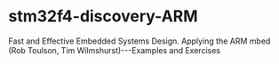 # stm32f4-discovery-ARM
Fast and Effective Embedded Systems Design. Applying the ARM mbed (Rob Toulson, Tim Wilmshurst)---Examples and Exercises
